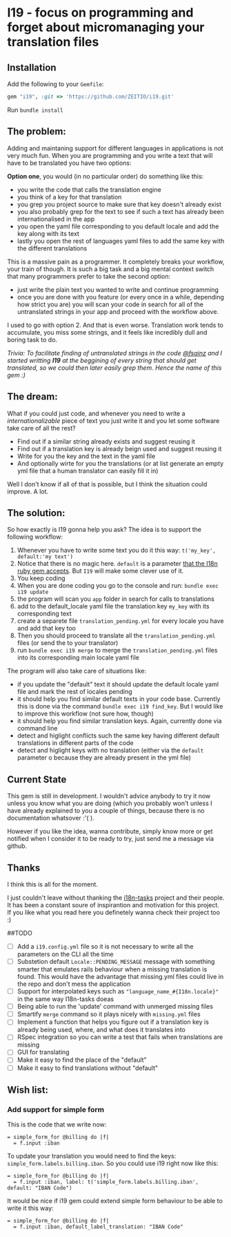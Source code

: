 # I19 - focus on programming and forget about micromanaging your translation files

## Installation

Add the following to your `Gemfile`:

```ruby
gem "i19", :git => 'https://github.com/ZEITIO/i19.git'
```

Run `bundle install`


## The problem:
Adding and maintaning support for different languages in applications is not very much fun. When you are programming and you write a text that will have to be translated you have two options:

**Option one**, you would (in no particular order) do something like this:

* you write the code that calls the translation engine
* you think of a key for that translation
* you grep you project source to make sure that key doesn't already exist
* you also probably grep for the text to see if such a text has already been internationalised in the app
* you open the yaml file corresponding to you default locale and add the key along with its text
* lastly you open the rest of languages yaml files to add the same key with the different translations

This is a massive pain as a programmer. It completely breaks your workflow, your train of though. It is such a big task and a big mental context switch that many programmers prefer to take the second option:

* just write the plain text you wanted to write and continue programming
* once you are done with you feature (or every once in a while, depending how strict you are) you will scan your code in search for all of the untranslated strings in your app and proceed with the workflow above.

I used to go with option 2. And that is even worse. Translation work tends to accumulate, you miss some strings, and it feels like incredibly dull and boring task to do.

*Trivia: To facilitate finding of untranslated strings in the code [@fsainz](http://fsainz.com) and I started writting __I19__ at the beggining of every string that should get translated, so we could then later easily grep them. Hence the name of this gem :)*

## The dream:
What if you could just code, and whenever you need to write a _internationalizable_ piece of text you just write it and you let some software take care of all the rest?

* Find out if a similar string already exists and suggest reusing it
* Find out if a translation key is already beign used and suggest reusing it
* Write for you the key and the text in the yaml file
* And optionally wirte for you the translations (or at list generate an empty yml file that a human translator can easily fill it in)

Well I don't know if all of that is possible, but I think the situation could improve. A lot.

## The solution:
So how exactly is I19 gonna help you ask? The idea is to support the following workflow:

1. Whenever you have to write some text you do it this way: `t('my_key', default:'my text')`
  1. Notice that there is no magic here. `default` is a parameter [that the I18n ruby gem accepts](https://github.com/svenfuchs/i18n/wiki/Fallbacks#providing-a-default). But `I19` will make some clever use of it.
2. You keep coding
3. When you are done coding you go to the console and run: `bundle exec i19 update`
  1. the program will scan you `app` folder in search for calls to translations
  2. add to the default_locale yaml file the translation key `my_key` with its corresponding text
  3. create a separete file `translation_pending.yml` for every locale you have and add that key too
4. Then you should proceed to translate all the `translation_pending.yml` files (or send the to your translator)
5. run `bundle exec i19 merge` to merge the `translation_pending.yml` files into its corresponding main locale yaml file

The program will also take care of situations like:

* if you update the "default" text it should update the default locale yaml file and mark the rest of locales pending
* it should help you find similar default texts in your code base. Currently this is done via the command `bundle exec i19 find_key`. But I would like to improve this workflow (not sure how, though)
* it should help you find similar translation keys. Again, currently done via command line
* detect and higlight conflicts such the same key having different default translations in different parts of the code
* detect and higlight keys with no translation (either via the `default` parameter o because they are already present in the yml file)

## Current State
This gem is still in development. I wouldn't advice anybody to try it now unless you know what you are doing (which you probably won't unless I have already explained to you a couple of things, because there is no documentation whatsover :'( ).

However if you like the idea, wanna contribute, simply know more or get notified when I consider it to be ready to try, just send me a message via github.

## Thanks
I think this is all for the moment.

I just couldn't leave without thanking the [i18n-tasks](https://github.com/glebm/i18n-tasks) project and their people. It has been a constant soure of inspirantion and motivation for this project. If you like what you read here you definetely wanna check their project too :)

##TODO

- [ ] Add a `i19.config.yml` file so it is not necessary to write all the parameters on the CLI all the time
- [ ] Substetion default `Locale::PENDING_MESSAGE` message with something smarter that emulates rails behaviour when a missing translation is found. This would have the advantage that missing.yml files could live in the repo and don't mess the application
- [ ] Support for interpolated keys such as `"language_name_#{I18n.locale}"`  in the same way I18n-tasks doeas
- [ ] Being able to run the 'update' command with unmerged missing files
- [ ] Smartify `merge` command so it plays nicely with `missing.yml` files
- [ ] Implement a function that helps you figure out if a translation key is already being used, where, and what does it translates into
- [ ] RSpec integration so you can write a test that fails when translations are missing
- [ ] GUI for translating
- [ ] Make it easy to find the place of the "default"
- [ ] Make it easy to find translations without "default"

## Wish list:
### Add support for simple form
This is the code that we write now:
```haml
= simple_form_for @billing do |f|
  = f.input :iban
```
To update your translation you would need to find the keys: `simple_form.labels.billing.iban`. So you could use i19 right now like this:
```haml
= simple_form_for @billing do |f|
  = f.input :iban, label: t('simple_form.labels.billing.iban', default: "IBAN Code")
```
It would be nice if i19 gem could extend simple form behaviour to be able to write it this way:
```haml
= simple_form_for @billing do |f|
  = f.input :iban, default_label_translation: "IBAN Code"
```
